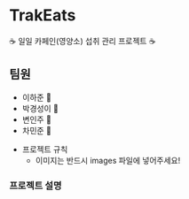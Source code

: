# TrakEats
:coffee: 일일 카페인(영양소) 섭취 관리 프로젝트 :coffee:


## 팀원
- 이하준 :eagle:
- 박경성이 :hamster:
- 변인주 :leopard:
- 차민준 :dog:

* 프로젝트 규칙
  - 이미지는 반드시 images 파일에 넣어주세요!

### 프로젝트 설명
